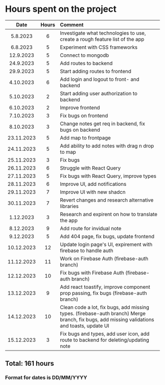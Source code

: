 <h1>Hours spent on the project</h1>
  
| Date | Hours | Comment |
|:--:|:--:|:--|	
|5.8.2023|6|Investigate what technologies to use, create a rough feature list of the app|
|6.8.2023|5|Experiment with CSS frameworks|
|12.9.2023|5|Connect to mongodb|
|24.9.2023|5|Add routes to backend|
|29.9.2023|5|Start adding routes to frontend|
|4.10.2023|6|Add login and logout to front- and backend|
|5.10.2023|2|Start adding user authorization to backend|
|6.10.2023|2|Improve frontend|
|7.10.2023|3|Fix bugs on frontend|
|8.10.2023|3|Change notes get req in backend, fix bugs on backend|
|23.11.2023|5|Add map to frontpage|
|24.11.2023|5|Add ability to add notes with drag n drop to map|
|25.11.2023|3|Fix bugs|
|26.11.2023|6|Struggle with React Query|
|27.11.2023|5|Fix bugs with React Query, improve types|
|28.11.2023|6|Improve UI, add notifications|
|29.11.2023|7|Improve UI with new shadcn|
|30.11.2023|7|Revert changes and research alternative libraries|
|1.12.2023|3|Research and expirent on how to translate the app|
|8.12.2023|9|Add route for invidual note|
|9.12.2023|5|Add 404 page, fix bugs, update frontend|
|10.12.2023|12|Update login page's UI, expirement with firebase to handle auth|
|11.12.2023|11|Work on Firebase Auth (firebase-auth branch)|
|12.12.2023|10|Fix bugs with Firebase Auth (firebase-auth branch)|
|13.12.2023|9|Add react toastify, improve component prop passing, fix bugs (firebase-auth branch)|
|14.12.2023|10|Clean code a lot, fix bugs, add missing types. (firebase-auth branch) Merge branch, fix bugs, add missing validations and toasts, update UI|
|15.12.2023|3|Fix bugs and types, add user icon, add route to backend for deleting/updating note|

<h2>Total: 161 hours</h2>

<h3>Format for dates is DD/MM/YYYY</h3>
